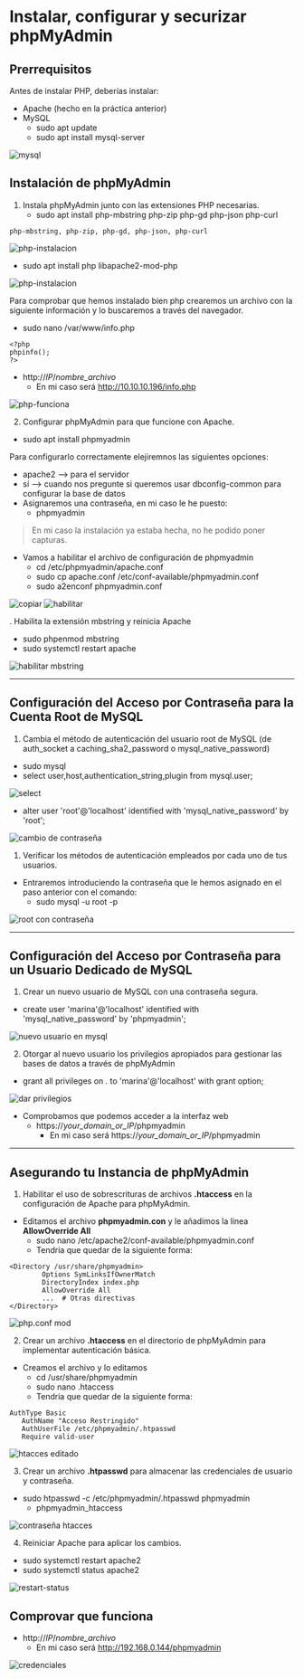 # Instalar, configurar y securizar phpMyAdmin

## Prerrequisitos
Antes de instalar PHP, deberías instalar:
* Apache (hecho en la práctica anterior)
* MySQL
  * sudo apt update
  * sudo apt install mysql-server

![mysql](mysql-server.png)


## Instalación de phpMyAdmin
1. Instala phpMyAdmin junto con las extensiones PHP necesarias.
    * sudo apt install php-mbstring php-zip php-gd php-json php-curl
```
php-mbstring, php-zip, php-gd, php-json, php-curl
```
![php-instalacion](instalar-php.png)

  * sudo apt install php libapache2-mod-php

![php-instalacion](mas-php.png)

Para comprobar que hemos instalado bien php crearemos un archivo con la siguiente información y lo buscaremos a través del navegador.
* sudo nano /var/www/info.php
```
<?php
phpinfo();
?>
```
  * http://*IP*/*nombre_archivo*
    * En mi caso será http://10.10.10.196/info.php
  
![php-funciona](funciona-php.png)

2. Configurar phpMyAdmin para que funcione con Apache.
  * sudo apt install phpmyadmin

Para configurarlo correctamente elejiremnos las siguientes opciones:

  * apache2 --> para el servidor
  * sí --> cuando nos pregunte si queremos usar dbconfig-common para configurar la base de datos
  * Asignaremos una contraseña, en mi caso le he puesto:
    * phpmyadmin
> En mi caso la instalación ya estaba hecha, no he podido poner capturas.
  * Vamos a habilitar el archivo de configuración de phpmyadmin
    * cd /etc/phpmyadmin/apache.conf
    * sudo cp apache.conf /etc/conf-available/phpmyadmin.conf
    * sudo a2enconf phpmyadmin.conf

![copiar](copiar-apache.conf.png)
![habilitar](habilitar-phpmyadmin.conf.png)


. Habilita la extensión mbstring y reinicia Apache
  * sudo phpenmod mbstring
  * sudo systemctl restart apache

![habilitar mbstring](habilitar-mbstring.png)

------------------------------------------------------------------------

## Configuración del Acceso por Contraseña para la Cuenta Root de MySQL
1. Cambia el método de autenticación del usuario root de MySQL (de auth_socket a caching_sha2_password o mysql_native_password)
  * sudo mysql
  * select user,host,authentication_string,plugin from mysql.user;

![select](select.png)
  * alter user 'root'@'localhost' identified with 'mysql_native_password' by 'root';

![cambio de contraseña](contraseña-mysql-root.png)


1. Verificar los métodos de autenticación empleados por cada uno de tus usuarios.
  * Entraremos introduciendo la contraseña que le hemos asignado en el paso anterior con el comando:
    * sudo mysql -u root -p

![root con contraseña](mysql-root-contraseña.png)



------------------------------------------------------------------------

## Configuración del Acceso por Contraseña para un Usuario Dedicado de MySQL
1. Crear un nuevo usuario de MySQL con una contraseña segura.
* create user 'marina'@'localhost' identified with 'mysql_native_password' by 'phpmyadmin'; 

![nuevo usuario en mysql](nuevo-user-mysql.png)



2. Otorgar al nuevo usuario los privilegios apropiados para gestionar las bases de datos a través de phpMyAdmin
* grant all privileges on *.* to 'marina'@'localhost' with grant option;

![dar privilegios](privilegios.png)

* Comprobamos que podemos acceder a la interfaz web
  * https://*your_domain_or_IP*/phpmyadmin
    * En mi caso será https://*your_domain_or_IP*/phpmyadmin

------------------------------------------------------------------------

## Asegurando tu Instancia de phpMyAdmin
1. Habilitar el uso de sobrescrituras de archivos **.htaccess** en la configuración de Apache para phpMyAdmin.
  * Editamos el archivo **phpmyadmin.con** y le añadimos la línea **AllowOverride All**
    * sudo nano /etc/apache2/conf-available/phpmyadmin.conf
    * Tendria que quedar de la siguiente forma:
```
<Directory /usr/share/phpmyadmin>
        Options SymLinksIfOwnerMatch
        DirectoryIndex index.php
        AllowOverride All
        ...  # Otras directivas
</Directory>
```
![php.conf mod](modificado-php.conf.png)



2. Crear un archivo **.htaccess** en el directorio de phpMyAdmin para implementar autenticación básica.
  * Creamos el archivo y lo editamos
    * cd /usr/share/phpmyadmin
    * sudo nano .htaccess
    * Tendria que quedar de la siguiente forma:
```
AuthType Basic
   AuthName "Acceso Restringido"
   AuthUserFile /etc/phpmyadmin/.htpasswd
   Require valid-user
```
![htacces editado](.htacces-editado.png)


3. Crear un archivo **.htpasswd** para almacenar las credenciales de usuario y contraseña.
  * sudo htpasswd -c /etc/phpmyadmin/.htpasswd phpmyadmin
    * phpmyadmin_htaccess

![contraseña htacces](contra-htacces.png)


4. Reiniciar Apache para aplicar los cambios.
  * sudo systemctl restart apache2
  * sudo systemctl status apache2

![restart-status](restart-status-apache.png)


## Comprovar que funciona
* http://*IP*/*nombre_archivo*
    * En mi caso será http://192.168.0.144/phpmyadmin

![credenciales](credenciales.png)